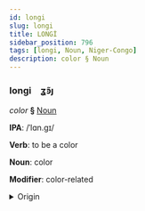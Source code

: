 ```yaml
---
id: longi
slug: longi
title: LONGİ
sidebar_position: 796
tags: [longi, Noun, Niger-Congo]
description: color § Noun
---
```


### longi&emsp;<span kind="abugida">ʓ̃ꜿȷ</span>

*color* **§** [Noun](../../tags/Noun)

**IPA**: /ˈlɑn.gɪ/

**Verb**: to be a color

**Noun**: color

**Modifier**: color-related

<details>
    <summary>Origin</summary>
    Swahili rangi /ɾɑᵑɡɪ/<br/>
    <em>Niger-Congo Language Family</em>
</details>